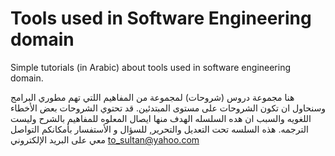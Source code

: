 # Tools used in Software Engineering domain
Simple tutorials (in Arabic) about tools used in software engineering domain.<br />

هنا مجموعة دروس (شروحات) لمجموعة من المفاهيم اللتي تهم مطوري البرامج وسنحاول ان تكون الشروحات على مستوى المبتدئين. قد تحتوي الشروحات بعض الأخطاء اللغويه والسبب ان هده السلسله الهدف منها ايصال المعلوه للمفاهيم بالشرح وليست الترجمه. 
هذه السلسه تحت التعديل والتحرير, للسؤال و الأستفسار بأمكانكم التواصل معي على البريد الإلكتروني
to_sultan@yahoo.com
